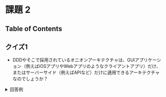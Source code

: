 # 課題 2

## Table of Contents
<!-- START doctoc generated TOC please keep comment here to allow auto update -->
<!-- DON'T EDIT THIS SECTION, INSTEAD RE-RUN doctoc TO UPDATE -->



<!-- END doctoc generated TOC please keep comment here to allow auto update -->

## クイズ1

- DDDやそこで採用されているオニオンアーキテクチャは、GUIアプリケーション（例えばiOSアプリやWebアプリのようなクライアントアプリ）だけ、またはサーバーサイド（例えばAPIなど）だけに適用できるアーキテクチャなのでしょうか？

<details><summary>回答例</summary>

- きちんとした回答は見つけられませんでしたが、以下が浦川の認識です。
- Webだと基本的にはサーバーサイドがメインとあるが、クライアントにも適用できないわけではない認識。この層はクライアント、この層はサーバーサイドというように分かれているわけではなく、クライアントでもサーバーサイドでもどの層も存在しうるという認識で正しいか？
    - 例えば、iOSアプリのようなクライアントアプリでは、直接データアクセスをせずにAPIを介すことがほとんどではないかと思うが、ローカルストレージ（KeychainやUserDefaults、Realm、CoreDataなど端末内、Webアプリでいうとおそらくローカルストレージ）にデータを保存する場合などはインフラ層などの考えがそのまま適用できる
    - 逆に、サーバーサイドのAPIは、GUIはないものの、APIのI/F部分はクライアントとのリクエスト/レスポンスであるため、サーバーサイドだからプレゼンテーション層が存在しないというわけでもない認識

- 参考
  - [クライアントサイドとサーバーサイドをオニオンアーキテクチャに当てはめようとしたときの相関についてのlittle_handsさん回答](https://twitter.com/little_hand_s/status/1219052238284320768)
  - [little_hands/ddd-q-and-a](https://github.com/little-hands/ddd-q-and-a/issues/282)

</details>